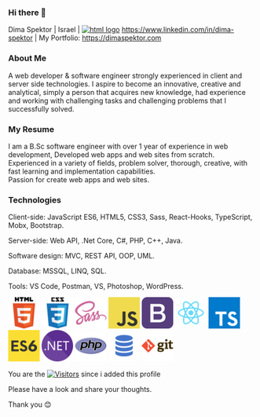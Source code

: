 ### Hi there 👋

Dima Spektor | Israel | <a target="_blank" rel="noopener noreferrer" href="https://raw.githubusercontent.com/saiemsaeed/saiemsaeed/master/linkedin-icon.png"><img src="https://raw.githubusercontent.com/saiemsaeed/saiemsaeed/master/linkedin-icon.png" width="15" height="15" alt="html logo" style="max-width:100%;"></a> https://www.linkedin.com/in/dima-spektor | My Portfolio: https://dimaspektor.com

### About Me 
A web developer & software engineer strongly experienced in client and server side technologies. I aspire to become an innovative, creative and analytical, simply a person that acquires new knowledge, had experience and working with challenging tasks and challenging problems that I successfully solved.

### My Resume
I am a B.Sc software engineer with over 1 year of experience in web development, Developed web apps and web sites from scratch.
Experienced in a variety of fields, problem solver, thorough, creative, with fast learning and implementation capabilities.<br /> 
Passion for create web apps and web sites.

### Technologies
Client-side: JavaScript ES6, HTML5, CSS3, Sass, React-Hooks, TypeScript, Mobx, Bootstrap.

Server-side: Web API, .Net Core, C#, PHP, C++, Java.

Software design: MVC, REST API, OOP, UML.

Database: MSSQL, LINQ, SQL.

Tools: VS Code, Postman, VS, Photoshop, WordPress.

<a target="_blank" rel="noopener noreferrer" href="https://raw.githubusercontent.com/github/explore/80688e429a7d4ef2fca1e82350fe8e3517d3494d/topics/html/html.png"><img src="https://raw.githubusercontent.com/github/explore/80688e429a7d4ef2fca1e82350fe8e3517d3494d/topics/html/html.png" width="64" height="64" alt="html logo" style="max-width:100%;"></a>
<a target="_blank" rel="noopener noreferrer" href="https://raw.githubusercontent.com/github/explore/80688e429a7d4ef2fca1e82350fe8e3517d3494d/topics/css/css.png"><img src="https://raw.githubusercontent.com/github/explore/80688e429a7d4ef2fca1e82350fe8e3517d3494d/topics/css/css.png" width="64" height="64" alt="css logo" style="max-width:100%;"></a>
<a target="_blank" rel="noopener noreferrer" href="https://raw.githubusercontent.com/github/explore/80688e429a7d4ef2fca1e82350fe8e3517d3494d/topics/sass/sass.png"><img src="https://raw.githubusercontent.com/github/explore/80688e429a7d4ef2fca1e82350fe8e3517d3494d/topics/sass/sass.png" width="64" height="64" alt="sass logo" style="max-width:100%;"></a>
<a target="_blank" rel="noopener noreferrer" href="https://raw.githubusercontent.com/github/explore/80688e429a7d4ef2fca1e82350fe8e3517d3494d/topics/javascript/javascript.png"><img src="https://raw.githubusercontent.com/github/explore/80688e429a7d4ef2fca1e82350fe8e3517d3494d/topics/javascript/javascript.png" width="64" height="64" alt="javascript logo" style="max-width:100%;"></a>
<a target="_blank" rel="noopener noreferrer" href="https://raw.githubusercontent.com/github/explore/80688e429a7d4ef2fca1e82350fe8e3517d3494d/topics/bootstrap/bootstrap.png"><img src="https://raw.githubusercontent.com/github/explore/80688e429a7d4ef2fca1e82350fe8e3517d3494d/topics/bootstrap/bootstrap.png" width="64" height="64" alt="bootstrap logo" style="max-width:100%;"></a>
<a target="_blank" rel="noopener noreferrer" href="https://raw.githubusercontent.com/github/explore/80688e429a7d4ef2fca1e82350fe8e3517d3494d/topics/react/react.png"><img src="https://raw.githubusercontent.com/github/explore/80688e429a7d4ef2fca1e82350fe8e3517d3494d/topics/react/react.png" width="64" height="64" alt="react logo" style="max-width:100%;"></a>
<a target="_blank" rel="noopener noreferrer" href="https://raw.githubusercontent.com/github/explore/80688e429a7d4ef2fca1e82350fe8e3517d3494d/topics/typescript/typescript.png"><img src="https://raw.githubusercontent.com/github/explore/80688e429a7d4ef2fca1e82350fe8e3517d3494d/topics/typescript/typescript.png" width="64" height="64" alt="typescript" style="max-width:100%;"></a>
<a target="_blank" rel="noopener noreferrer" href="https://raw.githubusercontent.com/github/explore/80688e429a7d4ef2fca1e82350fe8e3517d3494d/topics/es6/es6.png"><img src="https://raw.githubusercontent.com/github/explore/80688e429a7d4ef2fca1e82350fe8e3517d3494d/topics/es6/es6.png" width="64" height="64" alt="es6" style="max-width:100%;"></a>
<a target="_blank" rel="noopener noreferrer" href="https://raw.githubusercontent.com/github/explore/93d8a67084f94b2a444e510199a6e7622e5b09a3/topics/dotnet/dotnet.png"><img src="https://raw.githubusercontent.com/github/explore/93d8a67084f94b2a444e510199a6e7622e5b09a3/topics/dotnet/dotnet.png" width="64" height="64" alt="dotnet" style="max-width:100%;"></a>
<a target="_blank" rel="noopener noreferrer" href="https://raw.githubusercontent.com/github/explore/ccc16358ac4530c6a69b1b80c7223cd2744dea83/topics/php/php.png"><img src="https://raw.githubusercontent.com/github/explore/ccc16358ac4530c6a69b1b80c7223cd2744dea83/topics/php/php.png" width="64" height="64" alt="php" style="max-width:100%;"></a>
<a target="_blank" rel="noopener noreferrer" href="https://raw.githubusercontent.com/github/explore/80688e429a7d4ef2fca1e82350fe8e3517d3494d/topics/sql/sql.png"><img src="https://raw.githubusercontent.com/github/explore/80688e429a7d4ef2fca1e82350fe8e3517d3494d/topics/sql/sql.png" width="64" height="64" alt="sql" style="max-width:100%;"></a>
<a target="_blank" rel="noopener noreferrer" href="https://raw.githubusercontent.com/github/explore/80688e429a7d4ef2fca1e82350fe8e3517d3494d/topics/git/git.png"><img src="https://raw.githubusercontent.com/github/explore/80688e429a7d4ef2fca1e82350fe8e3517d3494d/topics/git/git.png" width="64" height="64" alt="git" style="max-width:100%;"></a>

You are the <a href="https://github.com/Developer122436"><img src="https://camo.githubusercontent.com/886de0f19bfc74d15b6cab1409b615f37b783891/68747470733a2f2f76697369746f722d62616467652e676c697463682e6d652f62616467653f706167655f69643d6d7568726166662e76697369746f722d6261646765" alt="Visitors" data-canonical-src="https://visitor-badge.glitch.me/badge?page_id=Developer122436.visitor-badge" style="max-width:100%;"></a> since i added this profile 

Please have a look and share your thoughts.

Thank you <g-emoji class="g-emoji" alias="blush" fallback-src="https://github.githubassets.com/images/icons/emoji/unicode/1f60a.png">😊</g-emoji>
